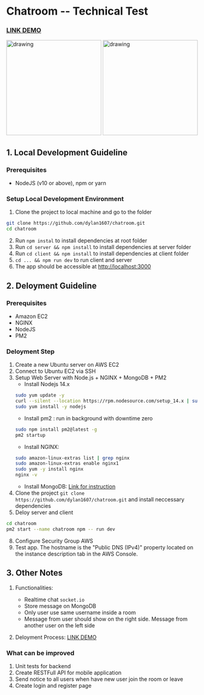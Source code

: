 # Chatroom -- Technical Test

###   [LINK DEMO](http://54.255.249.106:3000)

<p>
<img src="https://user-images.githubusercontent.com/67869620/133590266-32b62035-edef-4c8b-9f0f-09c63814dba9.jpg" alt="drawing" width="250"/>

<img src="https://user-images.githubusercontent.com/67869620/133590291-bc64e279-c5b2-4661-b751-d9572cf2b081.jpg" alt="drawing" width="250"/>
</p>


## 1. Local Development Guideline

### Prerequisites
* NodeJS (v10 or above), npm or yarn

### Setup Local Development Environment

1. Clone the project to local machine and go to the folder
```bash
git clone https://github.com/dylan1607/chatroom.git
cd chatroom
```
2. Run ```npm instal``` to install dependencies at root folder
3. Run ```cd server && npm install``` to install dependencies at server folder
4. Run ```cd client && npm install``` to install dependencies at client folder
5. ```cd ... && npm run dev``` to run client and server
6. The app should be accessible at [http://localhost:3000](http://localhost:3000)

## 2. Deloyment Guideline

### Prerequisites
* Amazon EC2
* NGINX
* NodeJS
* PM2

### Deloyment Step

1. Create a new Ubuntu server on AWS EC2
2. Connect to Ubuntu EC2 via SSH
3. Setup Web Server with Node.js + NGINX + MongoDB + PM2
    - Install Nodejs 14.x
    ```bash
    sudo yum update -y
    curl --silent --location https://rpm.nodesource.com/setup_14.x | sudo bash -
    sudo yum install -y nodejs
    ```
    - Install pm2 : run in background with downtime zero
    ```bash
    sudo npm install pm2@latest -g
    pm2 startup
    ```
    - Install NGINX:
    ```bash
    sudo amazon-linux-extras list | grep nginx
    sudo amazon-linux-extras enable nginx1
    sudo yum -y install nginx
    nginx -v
    ```
    - Install MongoDB: [Link for instruction](https://docs.mongodb.com/manual/tutorial/install-mongodb-on-amazon/)
5. Clone the project ```git clone https://github.com/dylan1607/chatroom.git``` and install neccessary dependencies
6. Deloy server and client
```bash
cd chatroom
pm2 start --name chatroom npm -- run dev
```
8. Configure Security Group AWS
9. Test app. The hostname is the "Public DNS (IPv4)" property located on the instance description tab in the AWS Console.

## 3. Other Notes

1. Functionalities:
    - Realtime chat ```socket.io```
    - Store message on MongoDB
    - Only user use same username inside a room
    - Message from user should show on the right side. Message from another user on the left side

2. Deloyment Process:
  [LINK DEMO](http://54.255.249.106:3000)
  
### What can be improved

1. Unit tests for backend
2. Create RESTFull API for mobile application
3. Send notice to all users when have new user join the room or leave
4. Create login and register page
